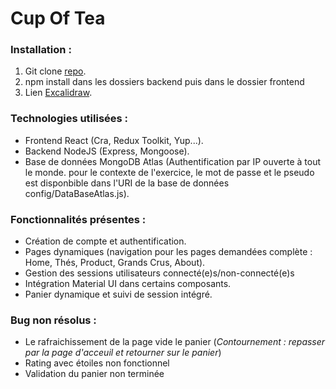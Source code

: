 # Cup Of Tea
### Installation : 

1. Git clone [repo](https://github.com/AranorCel/cupOfTea.git).
2. npm install dans les dossiers backend puis dans le dossier frontend
3. Lien [Excalidraw](https://excalidraw.com/#room=d7046de7e136d2fe4da2,b0JAODiD5dVvTyPZHxW-2Q).

### Technologies utilisées : 
- Frontend React (Cra, Redux Toolkit, Yup...).
- Backend NodeJS (Express, Mongoose).
- Base de données MongoDB Atlas (Authentification par IP ouverte à tout le monde. pour le contexte de l'exercice, le mot de passe et le pseudo est disponbible dans l'URI de la base de données config/DataBaseAtlas.js).

### Fonctionnalités présentes :
- Création de compte et authentification.
- Pages dynamiques (navigation pour les pages demandées complète : Home, Thés, Product, Grands Crus, About).
- Gestion des sessions utilisateurs connecté(e)s/non-connecté(e)s
- Intégration Material UI dans certains composants.
- Panier dynamique et suivi de session intégré.

### Bug non résolus : 
- Le rafraichissement de la page vide le panier (_Contournement : repasser par la page d'acceuil et retourner sur le panier_)
- Rating avec étoiles non fonctionnel
- Validation du panier non terminée